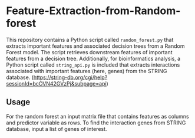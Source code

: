 # Feature-Extraction-from-Random-forest

This repository contains a Python script called ```random_forest.py``` that extracts important features and associated decision trees from a Random Forest model. The script retrieves downstream features of important features from a decision tree. Additionally, for bioinformatics analysis, a Python script called `string_api.py` is included that extracts interactions associated with important features (here, genes) from the STRING database. (https://string-db.org/cgi/help?sessionId=bcOVN42GVzPj&subpage=api)

## Usage
For the random forest an input matrix file that contains features as columns and predictor variable as rows.
To find the interaction genes from STRING database, input a list of genes of interest.
